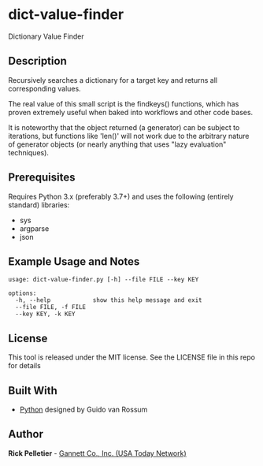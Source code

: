 # dict-value-finder

Dictionary Value Finder

## Description

Recursively searches a dictionary for a target key and returns all corresponding values.

The real value of this small script is the findkeys() functions, which has proven extremely useful when baked into workflows and other code bases.

It is noteworthy that the object returned (a generator) can be subject to iterations, but functions like 'len()' will not work due to the arbitrary nature of generator objects (or nearly anything that uses "lazy evaluation" techniques).

## Prerequisites

Requires Python 3.x (preferably 3.7+) and uses the following (entirely standard) libraries:
* sys
* argparse
* json

## Example Usage and Notes

```
usage: dict-value-finder.py [-h] --file FILE --key KEY

options:
  -h, --help            show this help message and exit
  --file FILE, -f FILE
  --key KEY, -k KEY
```

## License

This tool is released under the MIT license. See the LICENSE file in this repo for details

## Built With

* [Python](https://www.python.org) designed by Guido van Rossum

## Author

**Rick Pelletier** - [Gannett Co., Inc. (USA Today Network)](https://www.usatoday.com/)
